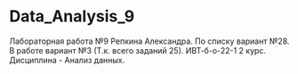 # Data_Analysis_9
Лабораторная работа №9 Репкина Александра.
По списку вариант №28.
В работе вариант №3 (Т.к. всего заданий 25).
ИВТ-б-о-22-1 2 курс. Дисциплина - Анализ данных.
